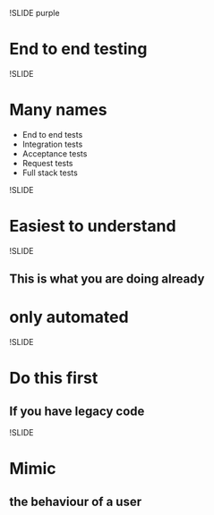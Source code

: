 !SLIDE purple

# End to end testing

!SLIDE

# Many names

* End to end tests
* Integration tests
* Acceptance tests
* Request tests
* Full stack tests

!SLIDE

# Easiest to understand

!SLIDE

## This is what you are doing already
# only automated

!SLIDE

# Do this first
## If you have legacy code

!SLIDE

# Mimic
## the behaviour of a user
